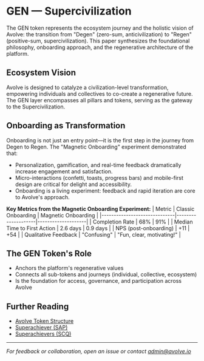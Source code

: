 # GEN — Supercivilization

The GEN token represents the ecosystem journey and the holistic vision of Avolve: the transition from "Degen" (zero-sum, anticivilization) to "Regen" (positive-sum, supercivilization). This paper synthesizes the foundational philosophy, onboarding approach, and the regenerative architecture of the platform.

## Ecosystem Vision

Avolve is designed to catalyze a civilization-level transformation, empowering individuals and collectives to co-create a regenerative future. The GEN layer encompasses all pillars and tokens, serving as the gateway to the Supercivilization.

## Onboarding as Transformation

Onboarding is not just an entry point—it is the first step in the journey from Degen to Regen. The "Magnetic Onboarding" experiment demonstrated that:

- Personalization, gamification, and real-time feedback dramatically increase engagement and satisfaction.
- Micro-interactions (confetti, toasts, progress bars) and mobile-first design are critical for delight and accessibility.
- Onboarding is a living experiment: feedback and rapid iteration are core to Avolve's approach.

**Key Metrics from the Magnetic Onboarding Experiment:**
| Metric | Classic Onboarding | Magnetic Onboarding |
|------------------------------|--------------------|--------------------|
| Completion Rate | 68% | 91% |
| Median Time to First Action | 2.6 days | 0.9 days |
| NPS (post-onboarding) | +11 | +54 |
| Qualitative Feedback | "Confusing" | "Fun, clear, motivating!" |

## The GEN Token's Role

- Anchors the platform's regenerative values
- Connects all sub-tokens and journeys (individual, collective, ecosystem)
- Is the foundation for access, governance, and participation across Avolve

## Further Reading

- [Avolve Token Structure](README.md)
- [Superachiever (SAP)](sap-superachiever.md)
- [Superachievers (SCQ)](scq-superachievers.md)

---

_For feedback or collaboration, open an issue or contact [admin@avolve.io](mailto:admin@avolve.io)_
